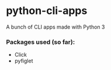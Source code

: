 # python-cli-apps
A bunch of CLI apps made with Python 3

### Packages used (so far):
- Click
- pyfiglet
